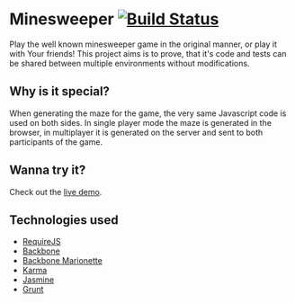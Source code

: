 # Minesweeper [![Build Status](https://travis-ci.org/blacksonic/minesweeper.png?branch=master)](https://travis-ci.org/blacksonic/minesweeper) #

Play the well known minesweeper game in the original manner, or play it with Your friends!
This project aims is to prove, that it's code and tests can be shared between multiple environments without modifications.

## Why is it special? ##

When generating the maze for the game, the very same Javascript code is used on both sides.
In single player mode the maze is generated in the browser, in multiplayer it is generated on the server and sent to both participants of the game.

## Wanna try it? ##

Check out the [live demo](http://minesweeper-online.herokuapp.com/).

## Technologies used ##

- [RequireJS](http://requirejs.org/)
- [Backbone](http://backbonejs.org/)
- [Backbone Marionette](http://marionettejs.com/)
- [Karma](http://karma-runner.github.io/)
- [Jasmine](http://pivotal.github.io/jasmine/)
- [Grunt](http://gruntjs.com/)